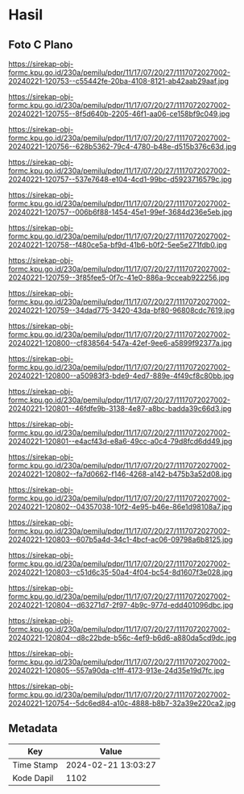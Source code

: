 # Hasil

## Foto C Plano

https://sirekap-obj-formc.kpu.go.id/230a/pemilu/pdpr/11/17/07/20/27/1117072027002-20240221-120753--c55442fe-20ba-4108-8121-ab42aab29aaf.jpg

https://sirekap-obj-formc.kpu.go.id/230a/pemilu/pdpr/11/17/07/20/27/1117072027002-20240221-120755--8f5d640b-2205-46f1-aa06-ce158bf9c049.jpg

https://sirekap-obj-formc.kpu.go.id/230a/pemilu/pdpr/11/17/07/20/27/1117072027002-20240221-120756--628b5362-79c4-4780-b48e-d515b376c63d.jpg

https://sirekap-obj-formc.kpu.go.id/230a/pemilu/pdpr/11/17/07/20/27/1117072027002-20240221-120757--537e7648-e104-4cd1-99bc-d5923716579c.jpg

https://sirekap-obj-formc.kpu.go.id/230a/pemilu/pdpr/11/17/07/20/27/1117072027002-20240221-120757--006b6f88-1454-45e1-99ef-3684d236e5eb.jpg

https://sirekap-obj-formc.kpu.go.id/230a/pemilu/pdpr/11/17/07/20/27/1117072027002-20240221-120758--f480ce5a-bf9d-41b6-b0f2-5ee5e271fdb0.jpg

https://sirekap-obj-formc.kpu.go.id/230a/pemilu/pdpr/11/17/07/20/27/1117072027002-20240221-120759--3f85fee5-0f7c-41e0-886a-9cceab922256.jpg

https://sirekap-obj-formc.kpu.go.id/230a/pemilu/pdpr/11/17/07/20/27/1117072027002-20240221-120759--34dad775-3420-43da-bf80-96808cdc7619.jpg

https://sirekap-obj-formc.kpu.go.id/230a/pemilu/pdpr/11/17/07/20/27/1117072027002-20240221-120800--cf838564-547a-42ef-9ee6-a5899f92377a.jpg

https://sirekap-obj-formc.kpu.go.id/230a/pemilu/pdpr/11/17/07/20/27/1117072027002-20240221-120800--a50983f3-bde9-4ed7-889e-4f49cf8c80bb.jpg

https://sirekap-obj-formc.kpu.go.id/230a/pemilu/pdpr/11/17/07/20/27/1117072027002-20240221-120801--46fdfe9b-3138-4e87-a8bc-badda39c66d3.jpg

https://sirekap-obj-formc.kpu.go.id/230a/pemilu/pdpr/11/17/07/20/27/1117072027002-20240221-120801--e4acf43d-e8a6-49cc-a0c4-79d8fcd6dd49.jpg

https://sirekap-obj-formc.kpu.go.id/230a/pemilu/pdpr/11/17/07/20/27/1117072027002-20240221-120802--fa7d0662-f146-4268-a142-b475b3a52d08.jpg

https://sirekap-obj-formc.kpu.go.id/230a/pemilu/pdpr/11/17/07/20/27/1117072027002-20240221-120802--04357038-10f2-4e95-b46e-86e1d98108a7.jpg

https://sirekap-obj-formc.kpu.go.id/230a/pemilu/pdpr/11/17/07/20/27/1117072027002-20240221-120803--607b5a4d-34c1-4bcf-ac06-09798a6b8125.jpg

https://sirekap-obj-formc.kpu.go.id/230a/pemilu/pdpr/11/17/07/20/27/1117072027002-20240221-120803--c51d6c35-50a4-4f04-bc54-8d1607f3e028.jpg

https://sirekap-obj-formc.kpu.go.id/230a/pemilu/pdpr/11/17/07/20/27/1117072027002-20240221-120804--d63271d7-2f97-4b9c-977d-edd401096dbc.jpg

https://sirekap-obj-formc.kpu.go.id/230a/pemilu/pdpr/11/17/07/20/27/1117072027002-20240221-120804--d8c22bde-b56c-4ef9-b6d6-a880da5cd9dc.jpg

https://sirekap-obj-formc.kpu.go.id/230a/pemilu/pdpr/11/17/07/20/27/1117072027002-20240221-120805--557a90da-c1ff-4173-913e-24d35e19d7fc.jpg

https://sirekap-obj-formc.kpu.go.id/230a/pemilu/pdpr/11/17/07/20/27/1117072027002-20240221-120754--5dc6ed84-a10c-4888-b8b7-32a39e220ca2.jpg


## Metadata

| Key        | Value               |
| ---------- | ------------------- |
| Time Stamp | 2024-02-21 13:03:27 |
| Kode Dapil | 1102                |




